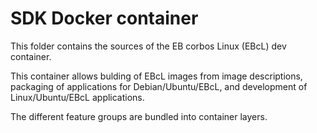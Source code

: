 # SDK Docker container

This folder contains the sources of the EB corbos Linux (EBcL) dev container.

This container allows bulding of EBcL images from image descriptions, packaging of applications for Debian/Ubuntu/EBcL, and development of Linux/Ubuntu/EBcL applications.

The different feature groups are bundled into container layers.
